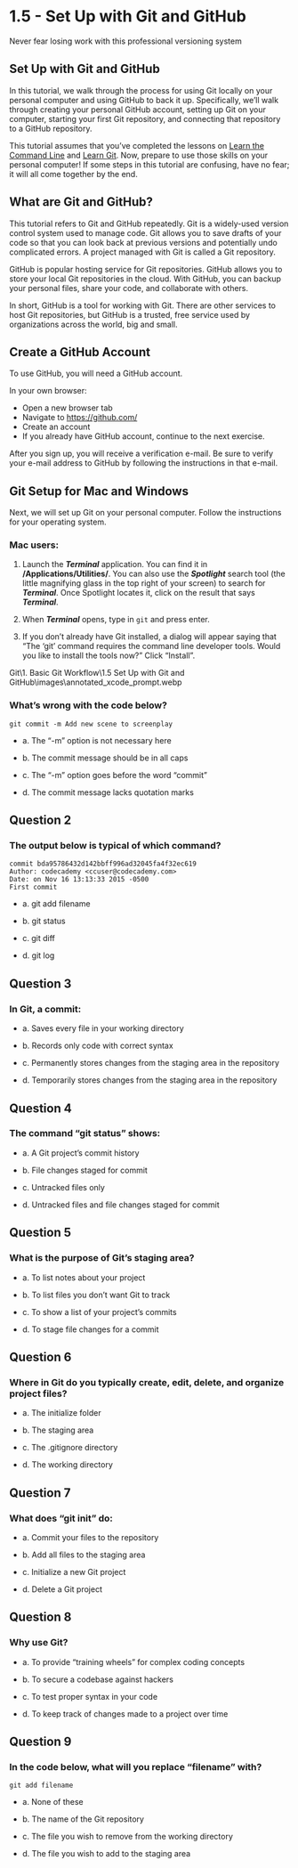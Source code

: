 # 1.5 - Set Up with Git and GitHub
Never fear losing work with this professional versioning system

## Set Up with Git and GitHub
In this tutorial, we walk through the process for using Git locally on your personal computer and using GitHub to back it up. Specifically, we’ll walk through creating your personal GitHub account, setting up Git on your computer, starting your first Git repository, and connecting that repository to a GitHub repository.

This tutorial assumes that you’ve completed the lessons on [Learn the Command Line](https://www.codecademy.com/learn/learn-the-command-line) and [Learn Git](https://www.codecademy.com/learn/learn-git). Now, prepare to use those skills on your personal computer! If some steps in this tutorial are confusing, have no fear; it will all come together by the end.

## What are Git and GitHub?
This tutorial refers to Git and GitHub repeatedly. Git is a widely-used version control system used to manage code. Git allows you to save drafts of your code so that you can look back at previous versions and potentially undo complicated errors. A project managed with Git is called a Git repository.

GitHub is popular hosting service for Git repositories. GitHub allows you to store your local Git repositories in the cloud. With GitHub, you can backup your personal files, share your code, and collaborate with others.

In short, GitHub is a tool for working with Git. There are other services to host Git repositories, but GitHub is a trusted, free service used by organizations across the world, big and small.

## Create a GitHub Account
To use GitHub, you will need a GitHub account.

In your own browser:

- Open a new browser tab
- Navigate to https://github.com/
- Create an account
- If you already have GitHub account, continue to the next exercise.

After you sign up, you will receive a verification e-mail. Be sure to verify your e-mail address to GitHub by following the instructions in that e-mail.

## Git Setup for Mac and Windows
Next, we will set up Git on your personal computer. Follow the instructions for your operating system.

### Mac users:
1. Launch the ***Terminal*** application. You can find it in **/Applications/Utilities/**. You can also use the ***Spotlight*** search tool (the little magnifying glass in the top right of your screen) to search for ***Terminal***. Once Spotlight locates it, click on the result that says ***Terminal***.

2. When ***Terminal*** opens, type in ```git``` and press enter.

3. If you don’t already have Git installed, a dialog will appear saying that “The ‘git’ command requires the command line developer tools. Would you like to install the tools now?” Click “Install”.

Git\1. Basic Git Workflow\1.5 Set Up with Git and GitHub\images\annotated_xcode_prompt.webp






















### What’s wrong with the code below?
```
git commit -m Add new scene to screenplay
```
- a. The “-m” option is not necessary here

- b. The commit message should be in all caps

- c. The “-m” option goes before the word “commit”

- d. The commit message lacks quotation marks

## Question 2

### The output below is typical of which command?
```
commit bda95786432d142bbff996ad32045fa4f32ec619
Author: codecademy <ccuser@codecademy.com>
Date: on Nov 16 13:13:33 2015 -0500
First commit
```
- a. git add filename

- b. git status

- c. git diff

- d. git log

## Question 3

### In Git, a commit:

- a. Saves every file in your working directory

- b. Records only code with correct syntax

- c. Permanently stores changes from the staging area in the repository

- d. Temporarily stores changes from the staging area in the repository

## Question 4

### The command “git status” shows:

- a. A Git project’s commit history

- b. File changes staged for commit

- c. Untracked files only

- d. Untracked files and file changes staged for commit

## Question 5

### What is the purpose of Git’s staging area?

- a. To list notes about your project

- b. To list files you don’t want Git to track

- c. To show a list of your project’s commits

- d. To stage file changes for a commit

## Question 6

### Where in Git do you typically create, edit, delete, and organize project files?

- a. The initialize folder

- b. The staging area

- c. The .gitignore directory

- d. The working directory

## Question 7

### What does “git init” do:

- a. Commit your files to the repository

- b. Add all files to the staging area

- c. Initialize a new Git project

- d. Delete a Git project

## Question 8

### Why use Git?

- a. To provide “training wheels” for complex coding concepts

- b. To secure a codebase against hackers

- c. To test proper syntax in your code

- d. To keep track of changes made to a project over time

## Question 9

### In the code below, what will you replace “filename” with?
```
git add filename
```

- a. None of these

- b. The name of the Git repository

- c. The file you wish to remove from the working directory

- d. The file you wish to add to the staging area
